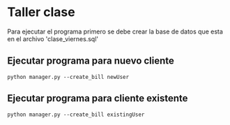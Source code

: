 # Taller clase

Para ejecutar el programa primero se debe crear la base de datos que esta en el archivo 'clase_viernes.sql'

## Ejecutar programa para nuevo cliente

```
python manager.py --create_bill newUser
```

## Ejecutar programa para cliente existente

```
python manager.py --create_bill existingUser
```
